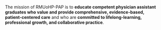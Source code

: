The mission of RMUoHP-PAP is to **educate competent physician assistant graduates who value and provide comprehensive, evidence-based, patient-centered care** and who are **committed to lifelong-learning, professional growth, and collaborative practice**.
